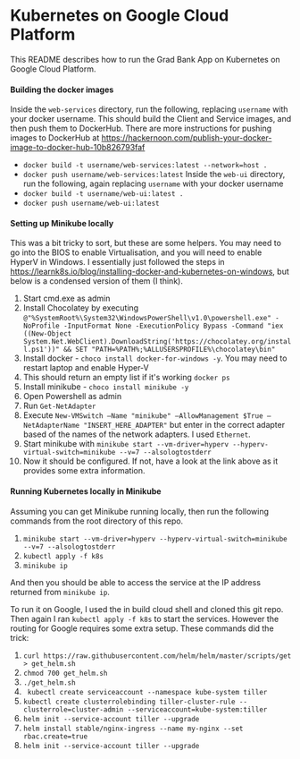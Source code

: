 # Kubernetes on Google Cloud Platform
This README describes how to run the Grad Bank App on Kubernetes on Google Cloud Platform.

#### Building the docker images

Inside the `web-services` directory, run the following, replacing `username` with your docker username. This should build the Client and Service images, and then push them to DockerHub. There are more instructions for pushing images to DockerHub at https://hackernoon.com/publish-your-docker-image-to-docker-hub-10b826793faf

  - `docker build -t username/web-services:latest --network=host .`
  - `docker push username/web-services:latest`
Inside the `web-ui` directory, run the following, again replacing `username` with your docker username
  - `docker build -t username/web-ui:latest .`
  - `docker push username/web-ui:latest`  
  
#### Setting up Minikube locally

This was a bit tricky to sort, but these are some helpers. You may need to go into the BIOS to enable Virtualisation, and you will need to enable HyperV in Windows. I essentially just followed the steps in https://learnk8s.io/blog/installing-docker-and-kubernetes-on-windows, but below is a condensed version of them (I think).

1. Start cmd.exe as admin
1. Install Chocolatey by executing `@"%SystemRoot%\System32\WindowsPowerShell\v1.0\powershell.exe" -NoProfile -InputFormat None -ExecutionPolicy Bypass -Command "iex ((New-Object System.Net.WebClient).DownloadString('https://chocolatey.org/install.ps1'))" && SET "PATH=%PATH%;%ALLUSERSPROFILE%\chocolatey\bin"`
1. Install docker - `choco install docker-for-windows -y`. You may need to restart laptop and enable Hyper-V
1. This should return an empty list if it's working `docker ps`
1. Install minikube - `choco install minikube -y`
1. Open Powershell as admin
1. Run `Get-NetAdapter`
1. Execute `New-VMSwitch –Name "minikube" –AllowManagement $True –NetAdapterName "INSERT_HERE_ADAPTER"` but enter in the correct adapter based of the names of the network adapters. I used `Ethernet`.
1. Start minikube with `minikube start --vm-driver=hyperv --hyperv-virtual-switch=minikube --v=7 --alsologtostderr`
1. Now it should be configured. If not, have a look at the link above as it provides some extra information.


#### Running Kubernetes locally in Minikube

Assuming you can get Minikube running locally, then run the following commands from the root directory of this repo.

1.  `minikube start --vm-driver=hyperv --hyperv-virtual-switch=minikube --v=7 --alsologtostderr`
1.  `kubectl apply -f k8s`
1.  `minikube ip`

And then you should be able to access the service at the IP address returned from `minikube ip`. 

To run it on Google, I used the in build cloud shell and cloned this git repo. Then again I ran `kubectl apply -f k8s` to start the services. However the routing for Google requires some extra setup. These commands did the trick:

1. `curl https://raw.githubusercontent.com/helm/helm/master/scripts/get > get_helm.sh`
1. `chmod 700 get_helm.sh`
1. `./get_helm.sh`
1. ` kubectl create serviceaccount --namespace kube-system tiller`
1. `kubectl create clusterrolebinding tiller-cluster-rule --clusterrole=cluster-admin --serviceaccount=kube-system:tiller`
1. `helm init --service-account tiller --upgrade`
1.  `helm install stable/nginx-ingress --name my-nginx --set rbac.create=true`
1.  `helm init --service-account tiller --upgrade`
